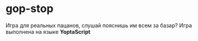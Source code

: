 # gop-stop
Игра для реальных пацанов, слушай пояснишь им всем за базар?
Игра выполнена на языке **YoptaScript**